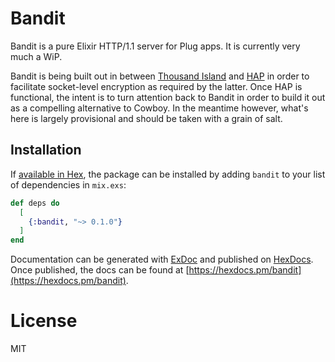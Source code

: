 # Bandit

Bandit is a pure Elixir HTTP/1.1 server for Plug apps. It is currently very much a WiP.

Bandit is being built out in between [Thousand Island](https://github.com/mtrudel/thousand_island) and
[HAP](https://github.com/mtrudel/hap) in order to facilitate socket-level encryption as required by the latter. Once HAP
is functional, the intent is to turn attention back to Bandit in order to build it out as a compelling alternative to
Cowboy. In the meantime however, what's here is largely provisional and should be taken with a grain of salt.

## Installation

If [available in Hex](https://hex.pm/docs/publish), the package can be installed
by adding `bandit` to your list of dependencies in `mix.exs`:

```elixir
def deps do
  [
    {:bandit, "~> 0.1.0"}
  ]
end
```

Documentation can be generated with [ExDoc](https://github.com/elixir-lang/ex_doc)
and published on [HexDocs](https://hexdocs.pm). Once published, the docs can
be found at [https://hexdocs.pm/bandit](https://hexdocs.pm/bandit).

# License

MIT
